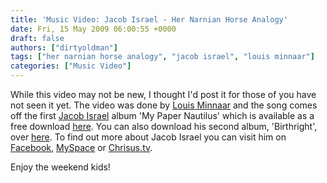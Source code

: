 ```yaml
---
title: 'Music Video: Jacob Israel - Her Narnian Horse Analogy'
date: Fri, 15 May 2009 06:00:55 +0000
draft: false
authors: ["dirtyoldman"]
tags: ["her narnian horse analogy", "jacob israel", "louis minnaar"]
categories: ["Music Video"]
---
```


While this video may not be new, I thought I'd post it for those of you have not seen it yet. The video was done by [Louis Minnaar](www.myspace.com/louisminnaar) and the song comes off the first [Jacob Israel](/artists/jacob-israel/) album 'My Paper Nautilus' which is available as a free download [here](http://www.chrisus.tv/downloads/mypapernautilus.zip). You can also download his second album, 'Birthright', over [here](http://www.chrisus.tv/downloads/birthright.zip). To find out more about Jacob Israel you can visit him on [Facebook](http://www.facebook.com/home.php#/pages/Jacob-Israel/8633358962), [MySpace](http://www.myspace.com/jacobisrael) or [Chrisus.tv](http://www.chrisus.tv).

Enjoy the weekend kids!